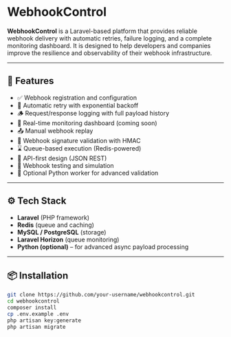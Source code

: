 # WebhookControl

**WebhookControl** is a Laravel-based platform that provides reliable webhook delivery with automatic retries, failure logging, and a complete monitoring dashboard. It is designed to help developers and companies improve the resilience and observability of their webhook infrastructure.

---

## 🚀 Features

- ✅ Webhook registration and configuration
- 🔄 Automatic retry with exponential backoff
- 🪵 Request/response logging with full payload history
- 🧠 Real-time monitoring dashboard (coming soon)
- 📤 Manual webhook replay
- 🔐 Webhook signature validation with HMAC
- ⌛ Queue-based execution (Redis-powered)
- 🧰 API-first design (JSON REST)
- 🧪 Webhook testing and simulation
- 🔧 Optional Python worker for advanced validation

---

## ⚙️ Tech Stack

- **Laravel** (PHP framework)
- **Redis** (queue and caching)
- **MySQL / PostgreSQL** (storage)
- **Laravel Horizon** (queue monitoring)
- **Python (optional)** – for advanced async payload processing

---

## 📦 Installation

```bash
git clone https://github.com/your-username/webhookcontrol.git
cd webhookcontrol
composer install
cp .env.example .env
php artisan key:generate
php artisan migrate
